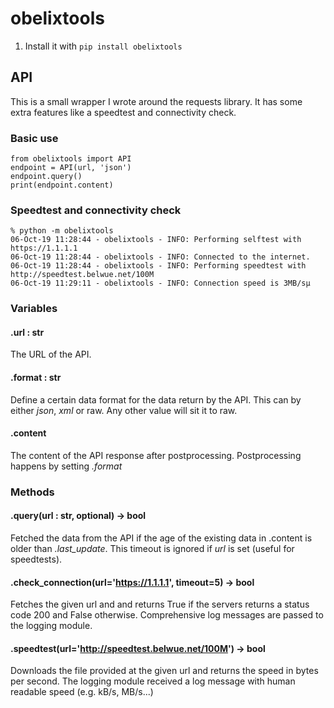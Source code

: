 # obelixtools

1. Install it with ```pip install obelixtools```

## API

This is a small wrapper I wrote around the requests library. It has some extra features like a speedtest and connectivity check.

### Basic use

```
from obelixtools import API
endpoint = API(url, 'json')
endpoint.query()
print(endpoint.content)
```

### Speedtest and connectivity check

```
% python -m obelixtools
06-Oct-19 11:28:44 - obelixtools - INFO: Performing selftest with https://1.1.1.1
06-Oct-19 11:28:44 - obelixtools - INFO: Connected to the internet.
06-Oct-19 11:28:44 - obelixtools - INFO: Performing speedtest with http://speedtest.belwue.net/100M
06-Oct-19 11:29:11 - obelixtools - INFO: Connection speed is 3MB/sµ
```

### Variables

#### .url : str

The URL of the API.

#### .format : str

Define a certain data format for the data return by the API. This can by either _json_, _xml_ or raw. Any other value will sit it to raw.

#### .content

The content of the API response after postprocessing. Postprocessing happens by setting _.format_

### Methods

#### .query(url : str, optional) -> bool

Fetched the data from the API if the age of the existing data in .content is older than *.last_update*. This timeout is ignored if _url_ is set (useful for speedtests).

#### .check_connection(url='https://1.1.1.1', timeout=5) -> bool

Fetches the given url and and returns True if the servers returns a status code 200 and False otherwise. Comprehensive log messages are passed to the logging module.

#### .speedtest(url='http://speedtest.belwue.net/100M') -> bool

Downloads the file provided at the given url and returns the speed in bytes per second. The logging module received a log message with human readable speed (e.g. kB/s, MB/s...)
